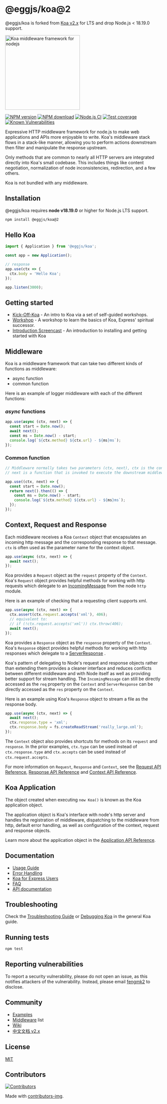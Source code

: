 # @eggjs/koa@2

@eggjs/koa is forked from [Koa v2.x](https://github.com/koajs/koa/tree/v2.x) for LTS and drop Node.js < 18.19.0 support.

<img height="240px" src="/docs/logo.png" alt="Koa middleware framework for nodejs"/>

[![NPM version](https://img.shields.io/npm/v/@eggjs/koa/release-2.x.svg?style=flat-square)](https://www.npmjs.com/package/@eggjs/koa/v/release-2.x)
[![NPM download](https://img.shields.io/npm/dm/@eggjs/koa.svg?style=flat-square)](https://npmjs.org/package/@eggjs/koa)
[![Node.js CI](https://github.com/eggjs/koa/actions/workflows/node.js.yml/badge.svg?branch=master)](https://github.com/eggjs/koa/actions/workflows/node.js.yml)
[![Test coverage](https://img.shields.io/codecov/c/github/eggjs/koa.svg?style=flat-square)](https://codecov.io/gh/eggjs/koa)
[![Known Vulnerabilities](https://snyk.io/test/npm/@eggjs/koa/badge.svg?style=flat-square)](https://snyk.io/test/npm/@eggjs/koa)

Expressive HTTP middleware framework for node.js to make web applications and APIs more enjoyable to write. Koa's middleware stack flows in a stack-like manner, allowing you to perform actions downstream then filter and manipulate the response upstream.

Only methods that are common to nearly all HTTP servers are integrated directly into Koa's small codebase.
This includes things like content negotiation, normalization of node inconsistencies, redirection, and a few others.

Koa is not bundled with any middleware.

## Installation

@eggjs/koa requires **node v18.19.0** or higher for Node.js LTS support.

```bash
npm install @eggjs/koa@2
```

## Hello Koa

```ts
import { Application } from '@eggjs/koa';

const app = new Application();

// response
app.use(ctx => {
  ctx.body = 'Hello Koa';
});

app.listen(3000);
```

## Getting started

- [Kick-Off-Koa](https://github.com/koajs/kick-off-koa) - An intro to Koa via a set of self-guided workshops.
- [Workshop](https://github.com/koajs/workshop) - A workshop to learn the basics of Koa, Express' spiritual successor.
- [Introduction Screencast](https://knowthen.com/episode-3-koajs-quickstart-guide/) - An introduction to installing and getting started with Koa

## Middleware

Koa is a middleware framework that can take two different kinds of functions as middleware:

- async function
- common function

Here is an example of logger middleware with each of the different functions:

### **_async_** functions

```ts
app.use(async (ctx, next) => {
  const start = Date.now();
  await next();
  const ms = Date.now() - start;
  console.log(`${ctx.method} ${ctx.url} - ${ms}ms`);
});
```

### Common function

```ts
// Middleware normally takes two parameters (ctx, next), ctx is the context for one request,
// next is a function that is invoked to execute the downstream middleware. It returns a Promise with a then function for running code after completion.

app.use((ctx, next) => {
  const start = Date.now();
  return next().then(() => {
    const ms = Date.now() - start;
    console.log(`${ctx.method} ${ctx.url} - ${ms}ms`);
  });
});
```

## Context, Request and Response

Each middleware receives a Koa `Context` object that encapsulates an incoming
http message and the corresponding response to that message. `ctx` is often used
as the parameter name for the context object.

```ts
app.use(async (ctx, next) => {
  await next();
});
```

Koa provides a `Request` object as the `request` property of the `Context`.  
Koa's `Request` object provides helpful methods for working with
http requests which delegate to an [IncomingMessage](https://nodejs.org/api/http.html#http_class_http_incomingmessage)
from the node `http` module.

Here is an example of checking that a requesting client supports xml.

```ts
app.use(async (ctx, next) => {
  ctx.assert(ctx.request.accepts('xml'), 406);
  // equivalent to:
  // if (!ctx.request.accepts('xml')) ctx.throw(406);
  await next();
});
```

Koa provides a `Response` object as the `response` property of the `Context`.  
Koa's `Response` object provides helpful methods for working with
http responses which delegate to a [ServerResponse](https://nodejs.org/api/http.html#http_class_http_serverresponse)
.

Koa's pattern of delegating to Node's request and response objects rather than extending them
provides a cleaner interface and reduces conflicts between different middleware and with Node
itself as well as providing better support for stream handling. The `IncomingMessage` can still be
directly accessed as the `req` property on the `Context` and `ServerResponse` can be directly
accessed as the `res` property on the `Context`.

Here is an example using Koa's `Response` object to stream a file as the response body.

```ts
app.use(async (ctx, next) => {
  await next();
  ctx.response.type = 'xml';
  ctx.response.body = fs.createReadStream('really_large.xml');
});
```

The `Context` object also provides shortcuts for methods on its `request` and `response`. In the prior
examples, `ctx.type` can be used instead of `ctx.response.type` and `ctx.accepts` can be used
instead of `ctx.request.accepts`.

For more information on `Request`, `Response` and `Context`, see the [Request API Reference](docs/api/request.md),
[Response API Reference](docs/api/response.md) and [Context API Reference](docs/api/context.md).

## Koa Application

The object created when executing `new Koa()` is known as the Koa application object.

The application object is Koa's interface with node's http server and handles the registration
of middleware, dispatching to the middleware from http, default error handling, as well as
configuration of the context, request and response objects.

Learn more about the application object in the [Application API Reference](docs/api/index.md).

## Documentation

- [Usage Guide](docs/guide.md)
- [Error Handling](docs/error-handling.md)
- [Koa for Express Users](docs/koa-vs-express.md)
- [FAQ](docs/faq.md)
- [API documentation](docs/api/index.md)

## Troubleshooting

Check the [Troubleshooting Guide](docs/troubleshooting.md) or [Debugging Koa](docs/guide.md#debugging-koa) in
the general Koa guide.

## Running tests

```bash
npm test
```

## Reporting vulnerabilities

To report a security vulnerability, please do not open an issue, as this notifies attackers of the vulnerability. Instead, please email [fengmk2](mailto:fengmk2+eggjs@gmail.com) to disclose.

## Community

- [Examples](https://github.com/koajs/examples)
- [Middleware](https://github.com/koajs/koa/wiki) list
- [Wiki](https://github.com/koajs/koa/wiki)
- [中文文档 v2.x](https://github.com/demopark/koa-docs-Zh-CN)

## License

[MIT](LICENSE)

## Contributors

[![Contributors](https://contrib.rocks/image?repo=eggjs/koa)](https://github.com/eggjs/koa/graphs/contributors)

Made with [contributors-img](https://contrib.rocks).
